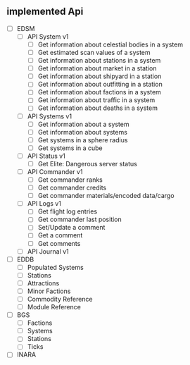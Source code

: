 ## implemented Api

- [ ] EDSM
    - [ ] API System v1
        - [ ] Get information about celestial bodies in a system
        - [ ] Get estimated scan values of a system
        - [ ] Get information about stations in a system
        - [ ] Get information about market in a station
        - [ ] Get information about shipyard in a station
        - [ ] Get information about outfitting in a station
        - [ ] Get information about factions in a system
        - [ ] Get information about traffic in a system
        - [ ] Get information about deaths in a system
    - [ ] API Systems v1
        - [ ] Get information about a system
        - [ ] Get information about systems
        - [ ] Get systems in a sphere radius
        - [ ] Get systems in a cube
    - [ ] API Status v1
        - [ ] Get Elite: Dangerous server status
    - [ ] API Commander v1
        - [ ] Get commander ranks
        - [ ] Get commander credits
        - [ ] Get commander materials/encoded data/cargo
    - [ ] API Logs v1
        - [ ] Get flight log entries
        - [ ] Get commander last position
        - [ ] Set/Update a comment
        - [ ] Get a comment
        - [ ] Get comments
    - [ ] API Journal v1
- [ ] EDDB
    - [ ] Populated Systems
    - [ ] Stations
    - [ ] Attractions
    - [ ] Minor Factions
    - [ ] Commodity Reference
    - [ ] Module Reference
- [ ] BGS
    - [ ] Factions
    - [ ] Systems
    - [ ] Stations
    - [ ] Ticks
- [ ] INARA